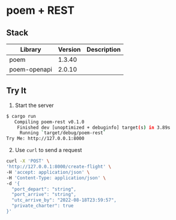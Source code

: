 # poem + REST
## Stack

| Library | Version | Description
| --- | --- | --- |
| poem | 1.3.40 | 
| poem-openapi | 2.0.10 |

## Try It

1. Start the server
```bash
$ cargo run
   Compiling poem-rest v0.1.0
    Finished dev [unoptimized + debuginfo] target(s) in 3.89s
     Running `target/debug/poem-rest`
Try Me: http://127.0.0.1:8000
```

2. Use `curl` to send a request
```bash
curl -X 'POST' \
'http://127.0.0.1:8000/create-flight' \
-H 'accept: application/json' \
-H 'Content-Type: application/json' \
-d '{
  "port_depart": "string",
  "port_arrive": "string",
  "utc_arrive_by": "2022-08-18T23:59:57",
  "private_charter": true
}'
```
